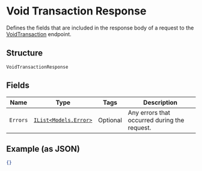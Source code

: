 
# Void Transaction Response

Defines the fields that are included in the response body of
a request to the [VoidTransaction](#endpoint-voidtransaction) endpoint.

## Structure

`VoidTransactionResponse`

## Fields

| Name | Type | Tags | Description |
|  --- | --- | --- | --- |
| `Errors` | [`IList<Models.Error>`](/doc/models/error.md) | Optional | Any errors that occurred during the request. |

## Example (as JSON)

```json
{}
```

